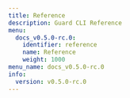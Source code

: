 ```yaml
---
title: Reference
description: Guard CLI Reference
menu:
  docs_v0.5.0-rc.0:
    identifier: reference
    name: Reference
    weight: 1000
menu_name: docs_v0.5.0-rc.0
info:
  version: v0.5.0-rc.0
---
```


